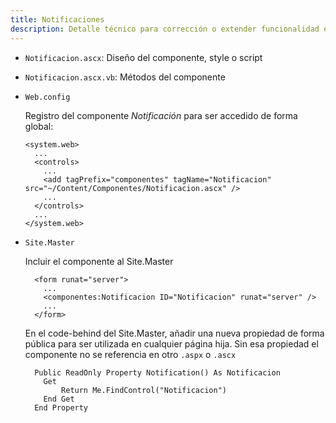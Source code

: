 ```yaml
---
title: Notificaciones
description: Detalle técnico para corrección o extender funcionalidad en componente de notificación.
---
```



- `Notificacion.ascx`: Diseño del componente, style o script
- `Notificacion.ascx.vb`: Métodos del componente 

- `Web.config`

  Registro del componente *Notificación* para ser accedido de forma global:
  ```
  <system.web>
    ...
    <controls>
      ...
      <add tagPrefix="componentes" tagName="Notificacion" src="~/Content/Componentes/Notificacion.ascx" />
      ...
    </controls>
    ...
  </system.web>
  ```
 
- `Site.Master`

  Incluir el componente al Site.Master
  ```
    <form runat="server">
      ...
      <componentes:Notificacion ID="Notificacion" runat="server" />
      ...
    </form>
  ```

  En el code-behind del Site.Master, añadir una nueva propiedad de forma pública para ser utilizada en cualquier página hija. Sin esa propiedad el componente no se referencia en otro `.aspx` o `.ascx`

  ```
    Public ReadOnly Property Notification() As Notificacion
      Get
          Return Me.FindControl("Notificacion")
      End Get
    End Property
  ```